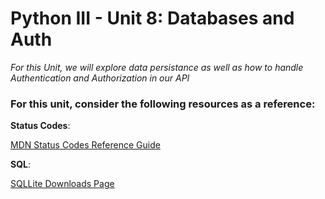 # Python III - Unit 8: Databases and Auth
*For this Unit, we will explore data persistance as well as how to handle Authentication and Authorization in our API*

### For this unit, consider the following resources as a reference:

**Status Codes**:

[MDN Status Codes Reference Guide](https://developer.mozilla.org/en-US/docs/Web/HTTP/Status)

**SQL**:

[SQLLite Downloads Page](https://www.sqlite.org/download.html)